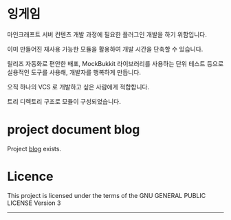 # 잉게임 

마인크래프트 서버 컨텐츠 개발 과정에 필요한 플러그인 개발을 하기 위함입니다.

이미 만들어진 재사용 가능한 모듈을 활용하여 개발 시간을 단축할 수 있습니다.

릴리즈 자동화로 편안한 배포, MockBukkit 라이브러리를 사용하는 단위 테스트 등으로 실용적인 도구를 사용해, 개발자를 행복하게 만듭니다.  

오직 하나의 VCS 로 개발하고 싶은 사람에게 적합합니다.  

트리 디렉토리 구조로 모듈이 구성되었습니다.


# project document blog

Project [blog](https://inggameteam.github.io/inggame/) exists.

# Licence

This project is licensed under the terms of the GNU GENERAL PUBLIC LICENSE Version 3

---
